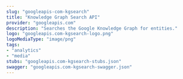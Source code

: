 ```yaml
---
slug: "googleapis-com-kgsearch"
title: "Knowledge Graph Search API"
provider: "googleapis.com"
description: "Searches the Google Knowledge Graph for entities."
logo: "googleapis.com-kgsearch-logo.png"
logoMediaType: "image/png"
tags:
- "analytics"
- "media"
stubs: "googleapis.com-kgsearch-stubs.json"
swagger: "googleapis.com-kgsearch-swagger.json"
---
```

